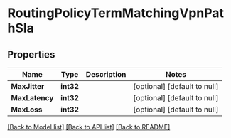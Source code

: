 # RoutingPolicyTermMatchingVpnPathSla

## Properties
Name | Type | Description | Notes
------------ | ------------- | ------------- | -------------
**MaxJitter** | **int32** |  | [optional] [default to null]
**MaxLatency** | **int32** |  | [optional] [default to null]
**MaxLoss** | **int32** |  | [optional] [default to null]

[[Back to Model list]](../README.md#documentation-for-models) [[Back to API list]](../README.md#documentation-for-api-endpoints) [[Back to README]](../README.md)

